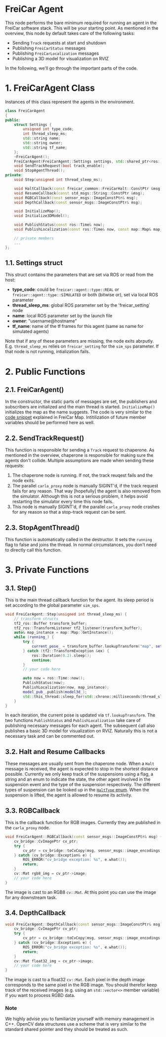# FreiCar Agent
This node performs the bare minimum required for running an agent in the FreiCar software stack. This will be your starting point.
As mentioned in the overview, this node by default takes care of the following tasks:

- Sending `Track` requests at start and shutdown
- Publishing `FreiCarStatus` messages
- Publishing `FreiCarLocalization` messages
- Publishing a 3D model for visualization on RVIZ

In the following, we'll go through the important parts of the code.


# 1. FreiCarAgent Class
Instances of this class represent the agents in the environment.
```cpp
class FreiCarAgent
{
public:
	struct Settings {
		unsigned int type_code;
		int thread_sleep_ms;
		std::string name;
		std::string owner;
		std::string tf_name;
	};
	~FreiCarAgent();
	FreiCarAgent(FreiCarAgent::Settings settings, std::shared_ptr<ros::NodeHandle> nh);
	void SendTrackRequest(bool track_enable);
	void StopAgentThread();
private:
	void Step(unsigned int thread_sleep_ms);

    void HaltCallback(const freicar_common::FreiCarHalt::ConstPtr &msg);
    void ResumeCallback(const std_msgs::String::ConstPtr &msg);
	void RGBCallback(const sensor_msgs::ImageConstPtr& msg);
	void DepthCallback(const sensor_msgs::ImageConstPtr& msg);

	void InitializeMap();
	void Initialize3DModel();

    void PublishStatus(const ros::Time& now);
	void PublishLocalization(const ros::Time& now, const map::Map& map_instance);

	// private members
    ...
};

```
## 1.1. Settings struct
This struct contains the parameters that are set via ROS or read from the host:

- **type_code**: could be `freicar::agent::type::REAL` or `freicar::agent::type::SIMULATED` or both (bitwise or), set via local ROS parameter
- **thread_sleep_ms**: global ROS parameter set by the 'freicar_setting` node
- **name**: local ROS parameter set by the launch file
- **owner**: "username@hostname"
- **tf_name**: name of the tf frames for this agent (same as name for simulated agents)

Note that if any of these parameters are missing, the node exits abrputly. E.g. `thread_sleep_ms` relies on `freicar_setting` for the `sim_sps` parameter. If that node is not running, intialization fails.

# 2. Public Functions
## 2.1. FreiCarAgent()
In the constructor, the static parts of messages are set, the publishers and subscribers are initialized and the main thread is started. `InitializeMap()` initializes the map as the name suggests. The code is very similar to the [code snippet](https://freicar-docs.readthedocs.io/nodes/freicar_map/#61-intializing-the-map) explained in FreiCar Map. Intitilization of future member variables should be performed here as well.
## 2.2. SendTrackRequest()
This function is responsible for sending a `Track` request to chaperone. As mentioned in the overview, chaperone is responsible for making sure the agents don't collide. Multiple assumptions are made when sending these requests:

1. The chaperone node is running. If not, the track reuqest fails and the node exits.
2. The parallel `carla_proxy` node is manually SIGINT'd, if the track request fails for any reason. That way [hopefully] the agent is also removed from the simulator. Although this is not a serious problem, it helps avoid restarting the simulator every time this node fails.
3. This node is manually SIGINT'd, if the parallel `carla_prxoy` node crashes for any reason so that a stop-track request can be sent.

## 2.3. StopAgentThread()
This function is automatically called in the destructor. It sets the `running` flag to false and joins the thread. In normal circumstances, you don't need to directly call this function.

# 3. Private Functions
## 3.1. Step()
This is the main thread callback function for the agent. Its sleep period is set according to the global parameter `sim_sps`.
```cpp
void FreiCarAgent::Step(unsigned int thread_sleep_ms) {
	// transform structs
	tf2_ros::Buffer transform_buffer;
	tf2_ros::TransformListener tf2_listener(transform_buffer);
	auto& map_instance = map::Map::GetInstance();
	while (running_) {
		try {
			current_pose_ = transform_buffer.lookupTransform("map", settings_.tf_name, ros::Time(0));
		} catch (tf2::TransformException &ex) {
			ros::Duration(0.2).sleep();
			continue;
		}
        // your code here

		auto now = ros::Time::now();
		PublishStatus(now);
		PublishLocalization(now, map_instance);
		model_pub_.publish(model3d_);
		std::this_thread::sleep_for(std::chrono::milliseconds(thread_sleep_ms));
	}
}
```
In each iteration, the current pose is updated via `tf.lookupTransform`. The two functions `PublishStatus` and `PublishLocalization` take care of publishing necessary messages for each agent. The subsequent call also publishes a basic 3D model for visualization on RVIZ. Naturally this is not a necessary task and can be commented out.

## 3.2. Halt and Resume Callbacks
These messages are usually sent from the chaperone node. When a `Halt` message is received, the agent is expected to stop in the shortest distance possible. Currently we only keep track of the suspensions using a flag, a string and an enum to indicate the state, the other agent involved in the suspension event and the type of the suspension respectively. The different types of suspension can be looked up in the [`HaltType` enum](https://aisgit.informatik.uni-freiburg.de/vertensj/freicar_base/-/blob/master/freicar_common/include/freicar_common/shared/halt_type.h#L10). When the suspension is lifted, the agent is allowed to resume its activity.

## 3.3. RGBCallback
This is the callback function for RGB images. Currently they are published in the `carla_proxy` node.
```cpp
void FreiCarAgent::RGBCallback(const sensor_msgs::ImageConstPtr& msg) {
	cv_bridge::CvImagePtr cv_ptr;
    try {
        cv_ptr = cv_bridge::toCvCopy(msg, sensor_msgs::image_encodings::RGB8);
    } catch (cv_bridge::Exception& e) {
        ROS_ERROR("cv_bridge exception: %s", e.what());
        return;
    }
    cv::Mat rgb8_img = cv_ptr->image;
	// your code here
}
```
The image is cast to an RGB8 `cv::Mat`. At this point you can use the image for any downstream task.

## 3.4. DepthCallback
```cpp
void FreiCarAgent::DepthCallback(const sensor_msgs::ImageConstPtr& msg) {
	cv_bridge::CvImagePtr cv_ptr;
    try {
        cv_ptr = cv_bridge::toCvCopy(msg, sensor_msgs::image_encodings::TYPE_32FC1);
    } catch (cv_bridge::Exception& e) {
        ROS_ERROR("cv_bridge exception: %s", e.what());
        return;
    }
    cv::Mat float32_img = cv_ptr->image;
	// your code here
}
```
The image is cast to a float32 `cv::Mat`. Each pixel in the depth image corresponds to the same pixel in the RGB image. You should therefor keep track of the received images (e.g. using an `std::vector<>` member variable) if you want to process RGBD data.

### Note
We highly advise you to familiarize yourself with memory management in C++. OpenCV data structures use a scheme that is very similar to the standard shared pointer and they should be treated as such.
